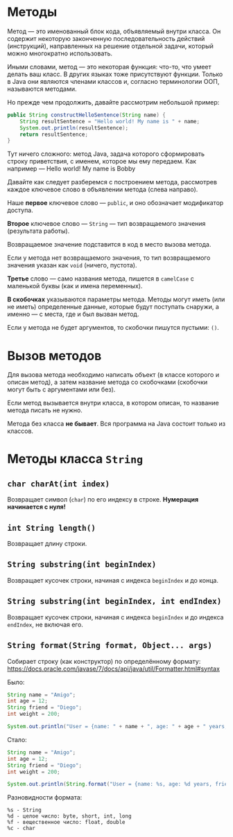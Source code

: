 # Методы

Метод — это именованный блок кода, объявляемый внутри класса. Он содержит некоторую законченную последовательность действий (инструкций), направленных на решение отдельной задачи, который можно многократно использовать.

Иными словами, метод — это некоторая функция: что-то, что умеет делать ваш класс. В других языках тоже присутствуют функции. Только в Java они являются членами классов и, согласно терминологии ООП, называются методами.

Но прежде чем продолжить, давайте рассмотрим небольшой пример:

```java
public String constructHelloSentence(String name) {
    String resultSentence = "Hello world! My name is " + name;
    System.out.println(resultSentence);
    return resultSentence;
}
```

Тут ничего сложного: метод Java, задача которого сформировать строку приветствия, с именем, которое мы ему передаем. Как например — Hello world! My name is Bobby

Давайте как следует разберемся с построением метода, рассмотрев каждое ключевое слово в объявлении метода (слева направо).

Наше **первое** ключевое слово — `public`, и оно обозначает модификатор доступа.

**Второе** ключевое слово — `String` — тип возвращаемого значения (результата работы).

Возвращаемое значение подставится в код в место вызова метода.

Если у метода нет возвращаемого значения, то тип возвращаемого значения указан как `void` (ничего, пустота).

**Третье** слово — само названия метода, пишется в `camelCase` с маленькой буквы (как и имена переменных).

**В скобочках** указываются параметры метода. Методы могут иметь (или не иметь) определенные данные, которые будут поступать снаружи, а именно — с места, где и был вызван метод.

Если у метода не будет аргументов, то скобочки пишутся пустыми: `()`.

# Вызов методов

Для вызова метода необходимо написать объект (в классе которого и описан метод), а затем название метода со скобочками (скобочки могут быть с аргументами или без).

Если метод вызывается внутри класса, в котором описан, то название метода писать не нужно.

Метода без класса **не бывает**. Вся программа на Java состоит только из классов.

# Методы класса `String`

## `char charAt(int index)`

Возвращает символ (`char`) по его индексу в строке. **Нумерация начинается с нуля!**

## `int String length()`

Возвращает длину строки.

## `String substring(int beginIndex)`

Возвращает кусочек строки, начиная с индекса `beginIndex` и до конца.

## `String substring(int beginIndex, int endIndex)`

Возвращает кусочек строки, начиная с индекса `beginIndex` и до индекса `endIndex`, не включая его.

## `String format(String format, Object... args)`

Собирает строку (как конструктор) по определённому формату: https://docs.oracle.com/javase/7/docs/api/java/util/Formatter.html#syntax

Было:
```java
String name = "Amigo";
int age = 12;
String friend = "Diego";
int weight = 200;

System.out.println("User = {name: " + name + ", age: " + age + " years, friend: " + friend + ", weight: " + weight + " kg.}");
```

Стало:
```java
String name = "Amigo";
int age = 12;
String friend = "Diego";
int weight = 200;

System.out.println(String.format("User = {name: %s, age: %d years, friend: %s, weight: %d kg.}", name, age, friend, weight));
```

Разновидности формата:
```
%s - String
%d - целое число: byte, short, int, long
%f - вещественное число: float, double
%c - char
```
